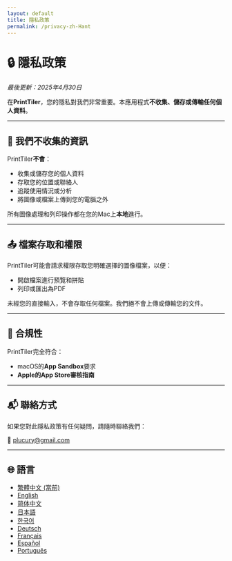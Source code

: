 ```yaml
---
layout: default
title: 隱私政策
permalink: /privacy-zh-Hant
---
```


# 🔒 隱私政策

_最後更新：2025年4月30日_

在**PrintTiler**，您的隱私對我們非常重要。本應用程式**不收集、儲存或傳輸任何個人資料**。

---

## 📱 我們不收集的資訊

PrintTiler**不會**：

- 收集或儲存您的個人資料
- 存取您的位置或聯絡人
- 追蹤使用情況或分析
- 將圖像或檔案上傳到您的電腦之外

所有圖像處理和列印操作都在您的Mac上**本地**進行。

---

## 📤 檔案存取和權限

PrintTiler可能會請求權限存取您明確選擇的圖像檔案，以便：

- 開啟檔案進行預覽和拼貼
- 列印或匯出為PDF

未經您的直接輸入，不會存取任何檔案。我們絕不會上傳或傳輸您的文件。

---

## 🧾 合規性

PrintTiler完全符合：

- macOS的**App Sandbox**要求
- **Apple的App Store審核指南**

---

## 📬 聯絡方式

如果您對此隱私政策有任何疑問，請隨時聯絡我們：

📧 [plucury@gmail.com](mailto:plucury@gmail.com)

---

## 🌐 語言

- [繁體中文 (當前)](/privacy-zh-Hant)
- [English](/privacy)
- [简体中文](/privacy-zh-Hans)
- [日本語](/privacy-ja)
- [한국어](/privacy-ko)
- [Deutsch](/privacy-de)
- [Français](/privacy-fr)
- [Español](/privacy-es)
- [Português](/privacy-pt)
